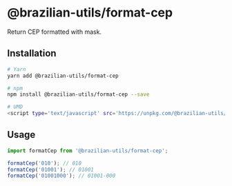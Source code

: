 # @brazilian-utils/format-cep

Return CEP formatted with mask.

## Installation

```sh
# Yarn
yarn add @brazilian-utils/format-cep

# npm
npm install @brazilian-utils/format-cep --save

# UMD
<script type='text/javascript' src='https://unpkg.com/@brazilian-utils/format-cep/dist/index.umd.js'></script>
```

## Usage

```js
import formatCep from '@brazilian-utils/format-cep';

formatCep('010'); // 010
formatCep('01001'); // 01001
formatCep('01001000'); // 01001-000
```
